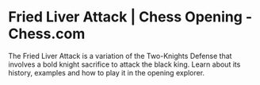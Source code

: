 ---
---

Fried Liver Attack | Chess Opening - Chess.com
==============================================


The Fried Liver Attack is a variation of the Two-Knights Defense that involves a bold knight sacrifice to attack the black king. Learn about its history, examples and how to play it in the opening explorer.